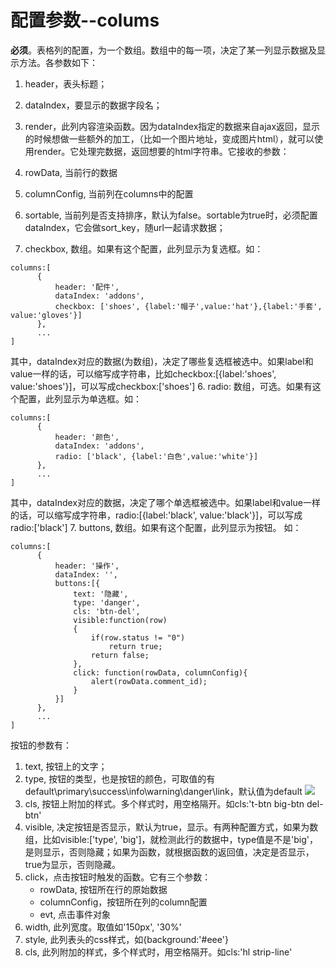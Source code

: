 # 配置参数--colums
__必须__。表格列的配置，为一个数组。数组中的每一项，决定了某一列显示数据及显示方法。各参数如下：
1. header，表头标题；
2. dataIndex，要显示的数据字段名；
3. render，此列内容渲染函数。因为dataIndex指定的数据来自ajax返回，显示的时候想做一些额外的加工，（比如一个图片地址，变成图片html），就可以使用render。它处理完数据，返回想要的html字符串。它接收的参数：
  1. rowData, 当前行的数据
  2. columnConfig, 当前列在columns中的配置 

4. sortable, 当前列是否支持排序，默认为false。sortable为true时，必须配置dataIndex，它会做sort_key，随url一起请求数据；
5. checkbox, 数组。如果有这个配置，此列显示为复选框。如：
  ```
  columns:[
        {
            header: '配件',
            dataIndex: 'addons',
            checkbox: ['shoes', {label:'帽子',value:'hat'},{label:'手套', value:'gloves'}]
        },
        ...
  ]
  ```
  其中，dataIndex对应的数据(为数组)，决定了哪些复选框被选中。如果label和value一样的话，可以缩写成字符串，比如checkbox:[{label:'shoes', value:'shoes'}]，可以写成checkbox:['shoes']
6. radio: 数组，可选。如果有这个配置，此列显示为单选框。如：
  ```
  columns:[
        {
            header: '颜色',
            dataIndex: 'addons',
            radio: ['black', {label:'白色',value:'white'}]
        },
        ...
  ]
  ```
  其中，dataIndex对应的数据，决定了哪个单选框被选中。如果label和value一样的话，可以缩写成字符串，radio:[{label:'black', value:'black'}]，可以写成radio:['black']
7. buttons, 数组。如果有这个配置，此列显示为按钮。 如：
  ```
  columns:[
        {
            header: '操作',
            dataIndex: '',
            buttons:[{
                text: '隐藏',
                type: 'danger',
                cls: 'btn-del',
                visible:function(row)
                {
                    if(row.status != "0")
                        return true;
                    return false;
                },
                click: function(rowData, columnConfig){
                    alert(rowData.comment_id);
                }
            }]
        },
        ...
  ]
  ```
 按钮的参数有：
 
 1. text, 按钮上的文字；
 2. type, 按钮的类型，也是按钮的颜色，可取值的有default\primary\success\info\warning\danger\link，默认值为default
   ![](https://s.wandougongzhu.cn/s/b6/button_e7e4b6.png)
 3. cls, 按钮上附加的样式。多个样式时，用空格隔开。如cls:'t-btn big-btn del-btn'
 4. visible, 决定按钮是否显示，默认为true，显示。有两种配置方式，如果为数组，比如visible:['type', 'big']，就检测此行的数据中，type值是不是'big'，是则显示，否则隐藏；如果为函数，就根据函数的返回值，决定是否显示，true为显示，否则隐藏。
 5. click，点击按钮时触发的函数。它有三个参数：
    * rowData, 按钮所在行的原始数据
    * columnConfig，按钮所在列的column配置
    * evt, 点击事件对象
8. width, 此列宽度。取值如'150px', '30%'
9. style, 此列表头的css样式，如{background:'#eee'}
10. cls, 此列附加的样式，多个样式时，用空格隔开。如cls:'hl strip-line'
